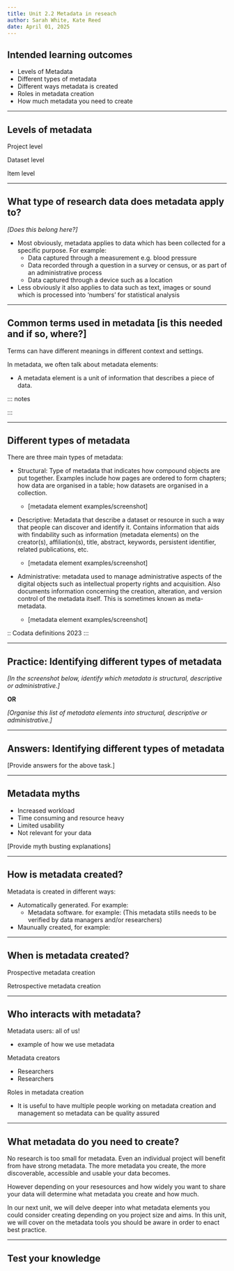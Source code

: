 ```yaml
---
title: Unit 2.2 Metadata in reseach
author: Sarah White, Kate Reed
date: April 01, 2025
---
```


## Intended learning outcomes

- Levels of Metadata
- Different types of metadata
- Different ways metadata is created
- Roles in metadata creation
- How much metadata you need to create

---

## Levels of metadata

Project level

Dataset level

Item level

---

## What type of research data does metadata apply to? 

_[Does this belong here?]_

- Most obviously, metadata applies to data which has been collected for a specific purpose. For example:
  - Data captured through a measurement e.g. blood pressure
  - Data recorded through a question in a survey or census, or as part of an administrative process
  - Data captured through a device such as a location
- Less obviously it also applies to data such as text, images or sound which is processed into ‘numbers’ for statistical analysis
  
---

## Common terms used in metadata [is this needed and if so, where?]

Terms can have different meanings in different context and settings. 

In metadata, we often talk about metadata elements:

- A metadata element is a unit of information that describes a piece of data. 

::: notes

:::

---

## Different types of metadata

There are three main types of metadata:

- Structural: Type of metadata that indicates how compound objects are put together. Examples include how pages are ordered to form chapters; how data are organised in a table; how datasets are organised in a collection.
  - [metadata element examples/screenshot]
    
- Descriptive: Metadata that describe a dataset or resource in such a way that people can discover and identify it. Contains information that aids with findability such as information (metadata elements) on the creator(s), affiliation(s), title, abstract, keywords, persistent identifier, related publications, etc.
  - [metadata element examples/screenshot]
    
- Administrative: metadata used to manage administrative aspects of the digital objects such as intellectual property rights and acquisition. Also documents information concerning the creation, alteration, and version control of the metadata itself. This is sometimes known as meta-metadata.
  - [metadata element examples/screenshot]

::
Codata definitions 2023
:::

---

## Practice: Identifying different types of metadata

_[In the screenshot below, identify which metadata is structural, descriptive or administrative.]_

**OR**

_[Organise this list of metadata elements into structural, descriptive or administrative.]_

---

## Answers: Identifying different types of metadata

[Provide answers for the above task.]

---

## Metadata myths

- Increased workload
- Time consuming and resource heavy
- Limited usability
- Not relevant for your data

[Provide myth busting explanations]

---

## How is metadata created?

Metadata is created in different ways:

- Automatically generated. For example:
  - Metadata software. for example: (This metadata stills needs to be verified by data managers and/or researchers)
- Maunually created, for example:

---

## When is metadata created?

Prospective metadata creation

Retrospective metadata creation

---

## Who interacts with metadata?

Metadata users: all of us!
 - example of how we use metadata

Metadata creators 
- Researchers
- Researchers

Roles in metadata creation
- It is useful to have multiple people working on metadata creation and management so metadata can be quality assured

---

## What metadata do you need to create?

No research is too small for metadata. Even an individual project will benefit from have strong metadata. The more metadata you create, the more discoverable, accessible and usable your data becomes. 

However depending on your resesources and how widely you want to share your data will determine what metadata you create and how much.

In our next unit, we will delve deeper into what metadata elements you could consider creating depending on you project size and aims. In this unit, we will cover on the metadata tools you should be aware in order to enact best practice.

---

## Test your knowledge
